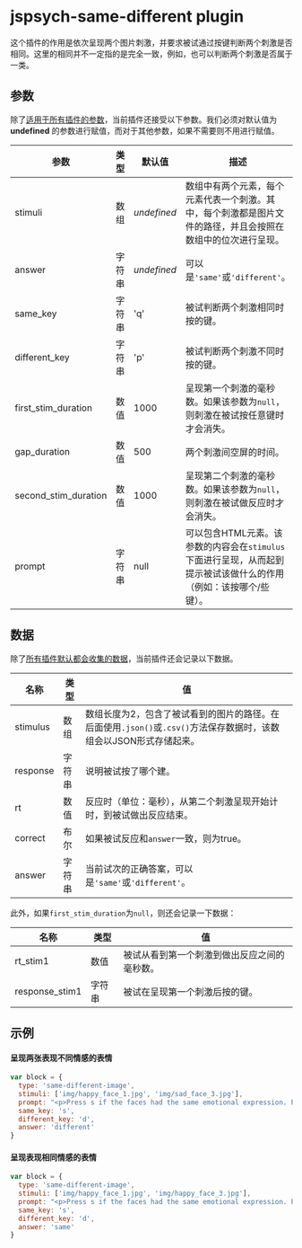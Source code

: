 # jspsych-same-different plugin

这个插件的作用是依次呈现两个图片刺激，并要求被试通过按键判断两个刺激是否相同。这里的相同并不一定指的是完全一致，例如，也可以判断两个刺激是否属于一类。

## 参数

除了[适用于所有插件的参数](/overview/plugins.html#parameters-available-in-all-plugins)，当前插件还接受以下参数。我们必须对默认值为 **undefined** 的参数进行赋值，而对于其他参数，如果不需要则不用进行赋值。

| 参数                 | 类型   | 默认值      | 描述                                                         |
| -------------------- | ------ | ----------- | ------------------------------------------------------------ |
| stimuli              | 数组   | *undefined* | 数组中有两个元素，每个元素代表一个刺激。其中，每个刺激都是图片文件的路径，并且会按照在数组中的位次进行呈现。 |
| answer               | 字符串 | *undefined* | 可以是`'same'`或`'different'`。                              |
| same_key             | 字符串 | 'q'         | 被试判断两个刺激相同时按的键。                               |
| different_key        | 字符串 | 'p'         | 被试判断两个刺激不同时按的键。                               |
| first_stim_duration  | 数值   | 1000        | 呈现第一个刺激的毫秒数。如果该参数为`null`，则刺激在被试按任意键时才会消失。 |
| gap_duration         | 数值   | 500         | 两个刺激间空屏的时间。                                       |
| second_stim_duration | 数值   | 1000        | 呈现第二个刺激的毫秒数。如果该参数为`null`，则刺激在被试做反应时才会消失。 |
| prompt               | 字符串 | null        | 可以包含HTML元素。该参数的内容会在`stimulus`下面进行呈现，从而起到提示被试该做什么的作用（例如：该按哪个/些键）。 |


## 数据

除了[所有插件默认都会收集的数据](/overview/plugins.html#data-collected-by-all-plugins)，当前插件还会记录以下数据。

| 名称     | 类型   | 值                                                           |
| -------- | ------ | ------------------------------------------------------------ |
| stimulus | 数组   | 数组长度为2，包含了被试看到的图片的路径。在后面使用`.json()`或`.csv()`方法保存数据时，该数组会以JSON形式存储起来。 |
| response | 字符串 | 说明被试按了哪个建。                                         |
| rt       | 数值   | 反应时（单位：毫秒），从第二个刺激呈现开始计时，到被试做出反应结束。 |
| correct  | 布尔   | 如果被试反应和`answer`一致，则为true。                       |
| answer   | 字符串 | 当前试次的正确答案，可以是`'same'`或`'different'`。          |

此外，如果`first_stim_duration`为`null`，则还会记录一下数据：

| 名称     | 类型   | 值                                                           |
| --------------- | ------- | ---------------------------------------- |
| rt_stim1        | 数值 | 被试从看到第一个刺激到做出反应之间的毫秒数。 |
| response_stim1  | 字符串  | 被试在呈现第一个刺激后按的键。 |

## 示例

#### 呈现两张表现不同情感的表情

```javascript
var block = {
  type: 'same-different-image',
  stimuli: ['img/happy_face_1.jpg', 'img/sad_face_3.jpg'],
  prompt: "<p>Press s if the faces had the same emotional expression. Press d if the faces had different emotional expressions.</p>",
  same_key: 's',
  different_key: 'd',
  answer: 'different'
}
```

#### 呈现表现相同情感的表情

```javascript
var block = {
  type: 'same-different-image',
  stimuli: ['img/happy_face_1.jpg', 'img/happy_face_3.jpg'],
  prompt: "<p>Press s if the faces had the same emotional expression. Press d if the faces had different emotional expressions.</p>",
  same_key: 's',
  different_key: 'd',
  answer: 'same'
}
```
